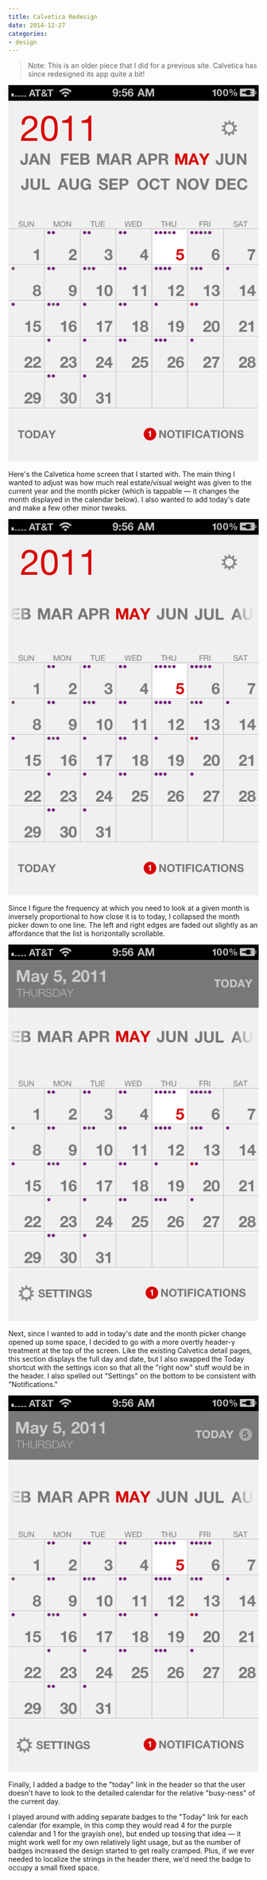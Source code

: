 ```yaml
---
title: Calvetica Redesign
date: 2014-12-27
categories:
- design
---
```


> Note: This is an older piece that I did for a previous site. Calvetica has since redesigned its app quite a bit!

![](/images/calvetica/1.png)

Here's the Calvetica home screen that I started with. The main thing I wanted to adjust was how much real estate/visual weight was given to the current year and the month picker (which is tappable — it changes the month displayed in the calendar below). I also wanted to add today's date and make a few other minor tweaks.

![](/images/calvetica/2.png)

Since I figure the frequency at which you need to look at a given month is inversely proportional to how close it is to today, I collapsed the month picker down to one line. The left and right edges are faded out slightly as an affordance that the list is horizontally scrollable.

![](/images/calvetica/3.png)

Next, since I wanted to add in today's date and the month picker change opened up some space, I decided to go with a more overtly header-y treatment at the top of the screen. Like the existing Calvetica detail pages, this section displays the full day and date, but I also swapped the Today shortcut with the settings icon so that all the "right now" stuff would be in the header. I also spelled out "Settings" on the bottom to be consistent with "Notifications."

![](/images/calvetica/4.png)

Finally, I added a badge to the "today" link in the header so that the user doesn't have to look to the detailed calendar for the relative "busy-ness" of the current day.

I played around with adding separate badges to the "Today" link for each calendar (for example, in this comp they would read 4 for the purple calendar and 1 for the grayish one), but ended up tossing that idea — it might work well for my own relatively light usage, but as the number of badges increased the design started to get really cramped. Plus, if we ever needed to localize the strings in the header there, we'd need the badge to occupy a small fixed space.
